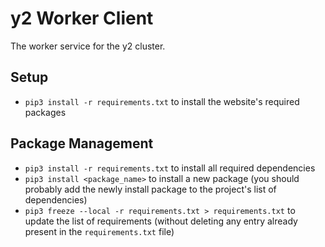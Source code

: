 # y2 Worker Client

The worker service for the y2 cluster.

## Setup

- `pip3 install -r requirements.txt` to install the website's required packages

## Package Management

- `pip3 install -r requirements.txt` to install all required dependencies
- `pip3 install <package_name>` to install a new package (you should probably add the newly install package to the project's list of dependencies)
- `pip3 freeze --local -r requirements.txt > requirements.txt` to update the list of requirements (without deleting any entry already present in the `requirements.txt` file)
